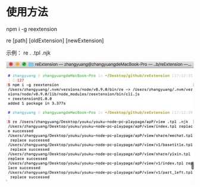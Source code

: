 # 使用方法
npm i -g reextension

re [path] [oldExtension] [newExtension]

示例： re . .tpl .njk

![](image/demo.jpeg)